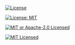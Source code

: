 


[![License](https://img.shields.io/badge/License-Apache_2.0-blue.svg)](https://opensource.org/licenses/Apache-2.0)

[![License: MIT](https://img.shields.io/badge/License-MIT-yellow.svg)](https://opensource.org/licenses/MIT)


 <a href="https://github.com/reez/BDKSwiftExampleWallet/blob/main/LICENSE-APACHE"><img alt="MIT or Apache-2.0 Licensed" src="https://img.shields.io/badge/license-MIT%2FApache--2.0-blue.svg"/></a>
 

 <a href="https://github.com/reez/BDKSwiftExampleWallet/blob/main/LICENSE-MIT"><img alt="MIT Licensed" src="https://img.shields.io/badge/License-MIT-yellow.svg"/></a>
